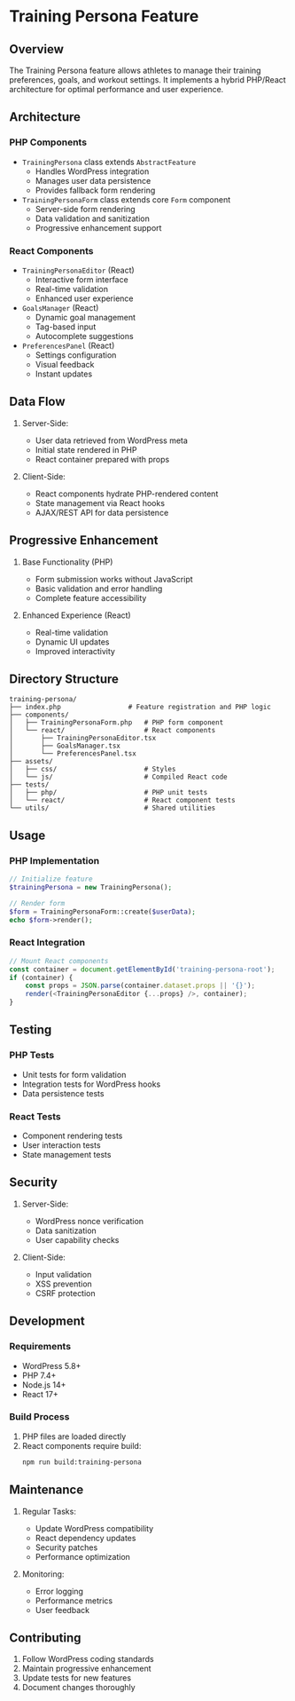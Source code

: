 # Training Persona Feature

## Overview
The Training Persona feature allows athletes to manage their training preferences, goals, and workout settings. It implements a hybrid PHP/React architecture for optimal performance and user experience.

## Architecture

### PHP Components
- `TrainingPersona` class extends `AbstractFeature`
  - Handles WordPress integration
  - Manages user data persistence
  - Provides fallback form rendering
- `TrainingPersonaForm` class extends core `Form` component
  - Server-side form rendering
  - Data validation and sanitization
  - Progressive enhancement support

### React Components
- `TrainingPersonaEditor` (React)
  - Interactive form interface
  - Real-time validation
  - Enhanced user experience
- `GoalsManager` (React)
  - Dynamic goal management
  - Tag-based input
  - Autocomplete suggestions
- `PreferencesPanel` (React)
  - Settings configuration
  - Visual feedback
  - Instant updates

## Data Flow

1. Server-Side:
   - User data retrieved from WordPress meta
   - Initial state rendered in PHP
   - React container prepared with props

2. Client-Side:
   - React components hydrate PHP-rendered content
   - State management via React hooks
   - AJAX/REST API for data persistence

## Progressive Enhancement

1. Base Functionality (PHP)
   - Form submission works without JavaScript
   - Basic validation and error handling
   - Complete feature accessibility

2. Enhanced Experience (React)
   - Real-time validation
   - Dynamic UI updates
   - Improved interactivity

## Directory Structure
```
training-persona/
├── index.php                 # Feature registration and PHP logic
├── components/              
│   ├── TrainingPersonaForm.php   # PHP form component
│   └── react/                    # React components
│       ├── TrainingPersonaEditor.tsx
│       ├── GoalsManager.tsx
│       └── PreferencesPanel.tsx
├── assets/
│   ├── css/                      # Styles
│   └── js/                       # Compiled React code
├── tests/
│   ├── php/                      # PHP unit tests
│   └── react/                    # React component tests
└── utils/                        # Shared utilities
```

## Usage

### PHP Implementation
```php
// Initialize feature
$trainingPersona = new TrainingPersona();

// Render form
$form = TrainingPersonaForm::create($userData);
echo $form->render();
```

### React Integration
```typescript
// Mount React components
const container = document.getElementById('training-persona-root');
if (container) {
    const props = JSON.parse(container.dataset.props || '{}');
    render(<TrainingPersonaEditor {...props} />, container);
}
```

## Testing

### PHP Tests
- Unit tests for form validation
- Integration tests for WordPress hooks
- Data persistence tests

### React Tests
- Component rendering tests
- User interaction tests
- State management tests

## Security

1. Server-Side:
   - WordPress nonce verification
   - Data sanitization
   - User capability checks

2. Client-Side:
   - Input validation
   - XSS prevention
   - CSRF protection

## Development

### Requirements
- WordPress 5.8+
- PHP 7.4+
- Node.js 14+
- React 17+

### Build Process
1. PHP files are loaded directly
2. React components require build:
   ```bash
   npm run build:training-persona
   ```

## Maintenance

1. Regular Tasks:
   - Update WordPress compatibility
   - React dependency updates
   - Security patches
   - Performance optimization

2. Monitoring:
   - Error logging
   - Performance metrics
   - User feedback

## Contributing
1. Follow WordPress coding standards
2. Maintain progressive enhancement
3. Update tests for new features
4. Document changes thoroughly
``` 